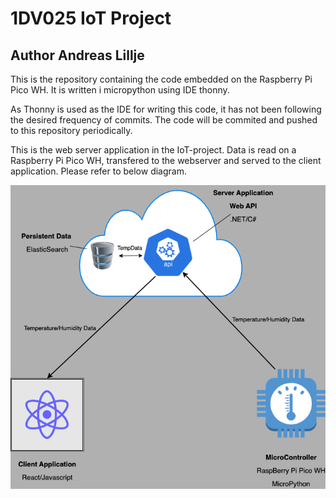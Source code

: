 # 1DV025 IoT Project 
## Author Andreas Lillje

This is the repository containing the code embedded on the Raspberry Pi Pico WH. It is written i micropython using IDE thonny.

As Thonny is used as the IDE for writing this code, it has not been following the desired frequency of commits. The code will be commited and pushed to this repository periodically.

This is the web server application in the IoT-project.
Data is read on a Raspberry Pi Pico WH, transfered to the webserver and served to the client application.
Please refer to below diagram.

![IoT Project Diagram](/assets/img/IoT-project-diagram.drawio.png)
